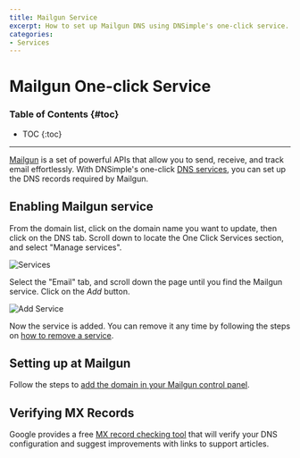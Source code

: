 ```yaml
---
title: Mailgun Service
excerpt: How to set up Mailgun DNS using DNSimple's one-click service.
categories:
- Services
---
```


# Mailgun One-click Service

### Table of Contents {#toc}

* TOC
{:toc}

---

[Mailgun](http://mailgun.com) is a set of powerful APIs that allow you to send, receive, and track email effortlessly. With DNSimple's one-click [DNS services](/categories/services/), you can set up the DNS records required by Mailgun.


## Enabling Mailgun service

From the domain list, click on the domain name you want to update, then click on the DNS tab. Scroll down to locate the One Click Services section, and select "Manage services".

![Services](/files/services-dns-page-add.png)

Select the "Email" tab, and scroll down the page until you find the Mailgun service. Click on the *Add* button.

![Add Service](/files/services-mailgun.png)

Now the service is added. You can remove it any time by following the steps on [how to remove a service](/articles/services/#removing-services).


## Setting up at Mailgun

Follow the steps to [add the domain in your Mailgun control panel](https://help.mailgun.com/hc/en-us/articles/203637190-How-Do-I-Add-or-Delete-a-Domain-).

## Verifying MX Records

Google provides a free [MX record checking tool](https://toolbox.googleapps.com/apps/checkmx) that will verify your DNS configuration and suggest improvements with links to support articles.
